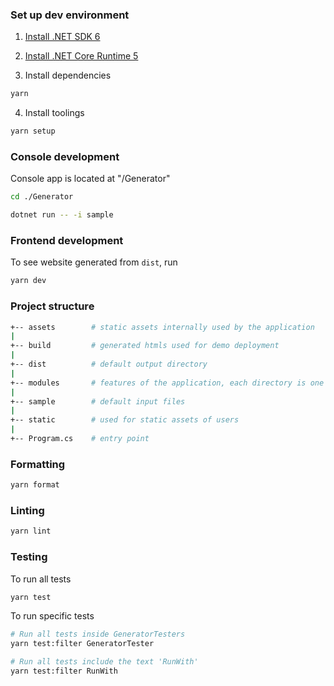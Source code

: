 ### Set up dev environment

1. [Install .NET SDK 6](https://dotnet.microsoft.com/download/dotnet/6.0)

2. [Install .NET Core Runtime 5](https://dotnet.microsoft.com/download/dotnet/5.0)

3. Install dependencies

```bash
yarn
```

4. Install toolings

```bash
yarn setup
```

### Console development

Console app is located at "/Generator"

```bash
cd ./Generator

dotnet run -- -i sample
```

### Frontend development

To see website generated from `dist`, run

```bash
yarn dev
```

### Project structure

```bash
+-- assets        # static assets internally used by the application
|
+-- build         # generated htmls used for demo deployment
|
+-- dist          # default output directory
|
+-- modules       # features of the application, each directory is one feature
|
+-- sample        # default input files
|
+-- static        # used for static assets of users
|
+-- Program.cs    # entry point

```

### Formatting

```bash
yarn format
```

### Linting

```bash
yarn lint
```

### Testing

To run all tests

```bash
yarn test
```

To run specific tests

```bash
# Run all tests inside GeneratorTesters
yarn test:filter GeneratorTester

# Run all tests include the text 'RunWith'
yarn test:filter RunWith
```
